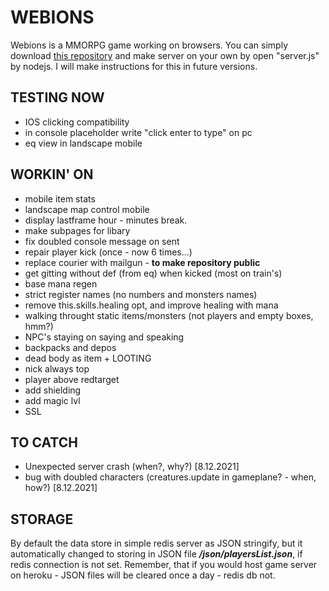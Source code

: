 # WEBIONS
  Webions is a MMORPG game working on browsers. 
  You can simply download [this repository](https://github.com/apietryga/webions2) and make server on your own by open "server.js" by nodejs. I will make instructions for this in future versions.

## TESTING NOW
  - IOS clicking compatibility
  - in console placeholder write "click enter to type" on pc 
  - eq view in landscape mobile

## WORKIN' ON
  - mobile item stats
  - landscape map control mobile
  - display lastframe hour - minutes break.
  - make subpages for libary
  - fix doubled console message on sent
  - repair player kick (once - now 6 times...)
  - replace courier with mailgun - **to make repository public**
  - get gitting without def (from eq) when kicked (most on train's)
  - base mana regen
  - strict register names (no numbers and monsters names)
  - remove this.skills.healing opt, and improve healing with mana
  - walking throught static items/monsters (not players and empty boxes, hmm?)
  - NPC's staying on saying and speaking
  - backpacks and depos
  - dead body as item + LOOTING
  - nick always top
  - player above redtarget
  - add shielding
  - add magic lvl
  - SSL 

## TO CATCH
  - Unexpected server crash (when?, why?) [8.12.2021]
  - bug with doubled characters (creatures.update in gameplane? - when, how?) [8.12.2021]

## STORAGE
  By default the data store in simple redis server as JSON stringify, but it automatically changed to storing in JSON file ***/json/playersList.json***, if redis connection is not set.
  Remember, that if you would host game server on heroku - JSON files will be cleared once a day - redis db not. 